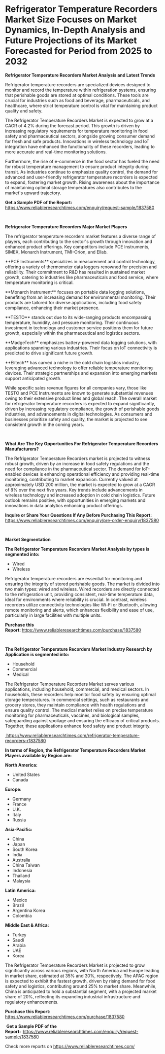 <p><h1>Refrigerator Temperature Recorders Market Size Focuses on Market Dynamics, In-Depth Analysis and Future Projections of its Market Forecasted for Period from 2025 to 2032</h1></p><p><strong>Refrigerator Temperature Recorders Market Analysis and Latest Trends</strong></p>
<p><p>Refrigerator temperature recorders are specialized devices designed to monitor and record the temperature within refrigeration systems, ensuring that perishable goods are stored at optimal conditions. These tools are crucial for industries such as food and beverage, pharmaceuticals, and healthcare, where strict temperature control is vital for maintaining product quality and safety.</p><p>The Refrigerator Temperature Recorders Market is expected to grow at a CAGR of 4.2% during the forecast period. This growth is driven by increasing regulatory requirements for temperature monitoring in food safety and pharmaceutical sectors, alongside growing consumer demand for fresh and safe products. Innovations in wireless technology and IoT integration have enhanced the functionality of these recorders, leading to more accurate and real-time monitoring solutions. </p><p>Furthermore, the rise of e-commerce in the food sector has fueled the need for robust temperature management to ensure product integrity during transit. As industries continue to emphasize quality control, the demand for advanced and user-friendly refrigerator temperature recorders is expected to expand, fostering market growth. Rising awareness about the importance of maintaining optimal storage temperatures also contributes to the market's upward trajectory.</p></p>
<p><strong>Get a Sample PDF of the Report:&nbsp;</strong> <a href="https://www.reliableresearchtimes.com/enquiry/request-sample/1837580?utm_campaign=3556&utm_medium=2&utm_source=Github&utm_content=ia&utm_term=11042025&utm_id=refrigerator-temperature-recorders">https://www.reliableresearchtimes.com/enquiry/request-sample/1837580</a></p>
<p>&nbsp;</p>
<p><strong>Refrigerator Temperature Recorders Major Market Players</strong></p>
<p><p>The refrigerator temperature recorders market features a diverse range of players, each contributing to the sector's growth through innovation and enhanced product offerings. Key competitors include PCE Instruments, SIMEX, Monarch Instrument, TMI-Orion, and Ellab.</p><p>**PCE Instruments** specializes in measurement and control technology, offering a variety of thermometer data loggers renowned for precision and reliability. Their commitment to R&D has resulted in sustained market growth, catering to industries like pharmaceuticals and food service, where temperature monitoring is critical.</p><p>**Monarch Instrument** focuses on portable data logging solutions, benefiting from an increasing demand for environmental monitoring. Their products are tailored for diverse applications, including food safety compliance, enhancing their market presence.</p><p>**TESTO** stands out due to its wide-ranging products encompassing temperature, humidity, and pressure monitoring. Their continuous investment in technology and customer service positions them for future growth, especially within the pharmaceutical and logistics sectors.</p><p>**MadgeTech** emphasizes battery-powered data logging solutions, with applications spanning various industries. Their focus on IoT connectivity is predicted to drive significant future growth.</p><p>**Elitech** has carved a niche in the cold chain logistics industry, leveraging advanced technology to offer reliable temperature monitoring devices. Their strategic partnerships and expansion into emerging markets support anticipated growth.</p><p>While specific sales revenue figures for all companies vary, those like TESTO and PCE Instruments are known to generate substantial revenues owing to their extensive product lines and global reach. The overall market for refrigerator temperature recorders is expected to expand significantly, driven by increasing regulatory compliance, the growth of perishable goods industries, and advancements in digital technologies. As consumers and businesses prioritize safety and quality, the market is projected to see consistent growth in the coming years.</p></p>
<p>&nbsp;</p>
<p><strong>What Are The Key Opportunities For Refrigerator Temperature Recorders Manufacturers?</strong></p>
<p><p>The Refrigerator Temperature Recorders market is projected to witness robust growth, driven by an increase in food safety regulations and the need for compliance in the pharmaceutical sector. The demand for IoT-enabled devices is enhancing operational efficiency and providing real-time monitoring, contributing to market expansion. Currently valued at approximately USD 200 million, the market is expected to grow at a CAGR of 8% over the next five years. Key trends include advancements in wireless technology and increased adoption in cold chain logistics. Future outlook remains positive, with opportunities in emerging markets and innovations in data analytics enhancing product offerings.</p></p>
<p><strong>Inquire or Share Your Questions If Any Before Purchasing This Report:</strong> <a href="https://www.reliableresearchtimes.com/enquiry/pre-order-enquiry/1837580?utm_campaign=3556&utm_medium=2&utm_source=Github&utm_content=ia&utm_term=11042025&utm_id=refrigerator-temperature-recorders">https://www.reliableresearchtimes.com/enquiry/pre-order-enquiry/1837580</a></p>
<p>&nbsp;</p>
<p><strong>Market Segmentation</strong></p>
<p><strong>The Refrigerator Temperature Recorders Market Analysis by types is segmented into:</strong></p>
<p><ul><li>Wired</li><li>Wireless</li></ul></p>
<p><p>Refrigerator temperature recorders are essential for monitoring and ensuring the integrity of stored perishable goods. The market is divided into two main types: wired and wireless. Wired recorders are directly connected to the refrigeration unit, providing consistent, real-time temperature data, ideal for environments where reliability is crucial. In contrast, wireless recorders utilize connectivity technologies like Wi-Fi or Bluetooth, allowing remote monitoring and alerts, which enhances flexibility and ease of use, particularly in large facilities with multiple units.</p></p>
<p><strong>Purchase this Report:&nbsp;</strong><a href="https://www.reliableresearchtimes.com/purchase/1837580?utm_campaign=3556&utm_medium=2&utm_source=Github&utm_content=ia&utm_term=11042025&utm_id=refrigerator-temperature-recorders">https://www.reliableresearchtimes.com/purchase/1837580</a></p>
<p>&nbsp;</p>
<p><strong>The Refrigerator Temperature Recorders Market Industry Research by Application is segmented into:</strong></p>
<p><ul><li>Household</li><li>Commercial</li><li>Medical</li></ul></p>
<p><p>The Refrigerator Temperature Recorders Market serves various applications, including household, commercial, and medical sectors. In households, these recorders help monitor food safety by ensuring optimal storage temperatures. In commercial settings, such as restaurants and grocery stores, they maintain compliance with health regulations and ensure quality control. The medical market relies on precise temperature monitoring for pharmaceuticals, vaccines, and biological samples, safeguarding against spoilage and ensuring the efficacy of critical products. Together, these applications enhance food safety and product integrity.</p></p>
<p><a href="https://www.reliableresearchtimes.com/refrigerator-temperature-recorders-r1837580?utm_campaign=3556&utm_medium=2&utm_source=Github&utm_content=ia&utm_term=11042025&utm_id=refrigerator-temperature-recorders">&nbsp;https://www.reliableresearchtimes.com/refrigerator-temperature-recorders-r1837580</a></p>
<p><strong>In terms of Region, the Refrigerator Temperature Recorders Market Players available by Region are:</strong></p>
<p>
    <p> <strong> North America: </strong>
        <ul>
            <li>United States</li>
            <li>Canada</li>
        </ul>
        </p> 
    <p> <strong> Europe: </strong>
        <ul>
            <li>Germany</li>
            <li>France</li>
            <li>U.K.</li>
            <li>Italy</li>
            <li>Russia</li>
        </ul>
        </p> 
    <p> <strong> Asia-Pacific: </strong>
        <ul>
            <li>China</li>
            <li>Japan</li>
            <li>South Korea</li>
            <li>India</li>
            <li>Australia</li>
            <li>China Taiwan</li>
            <li>Indonesia</li>
            <li>Thailand</li>
            <li>Malaysia</li>
        </ul>
        </p> 
    <p> <strong> Latin America: </strong>
        <ul>
            <li>Mexico</li>
            <li>Brazil</li>
            <li>Argentina Korea</li>
            <li>Colombia</li>
        </ul>
        </p> 
    <p> <strong> Middle East & Africa: </strong>
        <ul>
            <li>Turkey</li>
            <li>Saudi</li>
            <li>Arabia</li>
            <li>UAE</li>
            <li>Korea</li>
        </ul>
    </p>
    </p>
<p><p>The Refrigerator Temperature Recorders Market is projected to grow significantly across various regions, with North America and Europe leading in market share, estimated at 35% and 30%, respectively. The APAC region is expected to exhibit the fastest growth, driven by rising demand for food safety and logistics, contributing around 25% to market share. Meanwhile, China is anticipated to hold a substantial segment, with a projected market share of 20%, reflecting its expanding industrial infrastructure and regulatory enhancements.</p></p>
<p><strong>Purchase this Report: </strong><a href="https://www.reliableresearchtimes.com/purchase/1837580?utm_campaign=3556&utm_medium=2&utm_source=Github&utm_content=ia&utm_term=11042025&utm_id=refrigerator-temperature-recorders">https://www.reliableresearchtimes.com/purchase/1837580</a></p>
<p>&nbsp;<strong>Get a Sample PDF of the Report:&nbsp;&nbsp;</strong><a href="https://www.reliableresearchtimes.com/enquiry/request-sample/1837580?utm_campaign=3556&utm_medium=2&utm_source=Github&utm_content=ia&utm_term=11042025&utm_id=refrigerator-temperature-recorders">https://www.reliableresearchtimes.com/enquiry/request-sample/1837580</a></p>
<p><strong></strong></p>
<p>Check more reports on <a href="https://www.reliableresearchtimes.com/?utm_campaign=3556&utm_medium=2&utm_source=Github&utm_content=ia&utm_term=11042025&utm_id=refrigerator-temperature-recorders">https://www.reliableresearchtimes.com/</a></p>